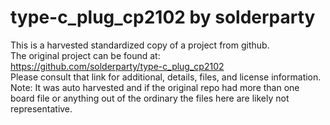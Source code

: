 
# type-c_plug_cp2102 by solderparty  
This is a harvested standardized copy of a project from github.  
The original project can be found at:  
https://github.com/solderparty/type-c_plug_cp2102  
Please consult that link for additional, details, files, and license information.  
Note: It was auto harvested and if the original repo had more than one board file or anything out of the ordinary the files here are likely not representative.  
    